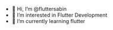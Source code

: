 - 👋 Hi, I’m @fluttersabin
- 👀 I’m interested in Flutter Development
- 🌱 I’m currently learning flutter


<!---
fluttersabin/fluttersabin is a ✨ special ✨ repository because its `README.md` (this file) appears on your GitHub profile.
You can click the Preview link to take a look at your changes.
--->
